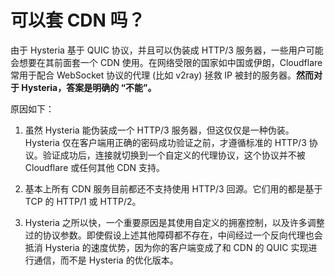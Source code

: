 # 可以套 CDN 吗？

由于 Hysteria 基于 QUIC 协议，并且可以伪装成 HTTP/3 服务器，一些用户可能会想要在其前面套一个 CDN 使用。在网络受限的国家如中国或伊朗，Cloudflare 常用于配合 WebSocket 协议的代理 (比如 v2ray) 拯救 IP 被封的服务器。**然而对于 Hysteria，答案是明确的 “不能”。**

原因如下：

1. 虽然 Hysteria 能伪装成一个 HTTP/3 服务器，但这仅仅是一种伪装。Hysteria 仅在客户端用正确的密码成功验证之前，才遵循标准的 HTTP/3 协议。验证成功后，连接就切换到一个自定义的代理协议，这个协议并不被 Cloudflare 或任何其他 CDN 支持。

2. 基本上所有 CDN 服务目前都还不支持使用 HTTP/3 回源。它们用的都是基于 TCP 的 HTTP/1 或 HTTP/2。

3. Hysteria 之所以快，一个重要原因是其使用自定义的拥塞控制，以及许多调整过的协议参数。即使假设上述其他障碍都不存在，中间经过一个反向代理也会抵消 Hysteria 的速度优势，因为你的客户端变成了和 CDN 的 QUIC 实现进行通信，而不是 Hysteria 的优化版本。
